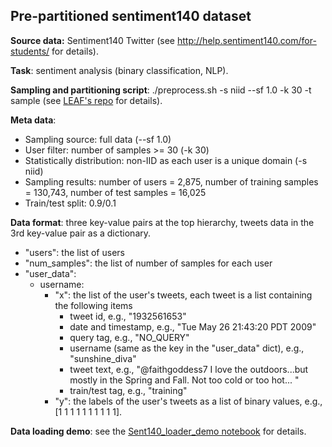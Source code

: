 ## Pre-partitioned sentiment140 dataset

**Source data:** Sentiment140 Twitter (see http://help.sentiment140.com/for-students/ for details).

**Task**: sentiment analysis (binary classification, NLP).

**Sampling and partitioning script**: ./preprocess.sh -s niid --sf 1.0 -k 30 -t sample (see [LEAF's repo](https://github.com/TalwalkarLab/leaf/tree/master/data/sent140) for details).

**Meta data**: 
- Sampling source: full data (--sf 1.0)
- User filter: number of samples >= 30 (-k 30)
- Statistically distribution: non-IID as each user is a unique domain (-s niid)
- Sampling results: number of users = 2,875, number of training samples = 130,743, number of test samples = 16,025
- Train/test split: 0.9/0.1

**Data format**: three key-value pairs at the top hierarchy, tweets data in the 3rd key-value pair as a dictionary.
- "users": the list of users
- "num_samples": the list of number of samples for each user
- "user_data": 
  - username: 
    - "x": the list of the user's tweets, each tweet is a list containing the following items
      - tweet id, e.g., "1932561653"
      - date and timestamp, e.g., "Tue May 26 21:43:20 PDT 2009"
      - query tag, e.g., "NO_QUERY"
      - username (same as the key in the "user_data" dict), e.g., "sunshine_diva"
      - tweet text, e.g., "@faithgoddess7 I love the outdoors...but mostly in the Spring and Fall. Not too cold or too hot... "
      - train/test tag, e.g., "training"
    - "y": the labels of the user's tweets as a list of binary values, e.g., \[1 1 1 1 1 1 1 1 1 1\].

**Data loading demo**: see the [Sent140_loader_demo notebook](https://github.com/wingter562/LEAF_prepartitioned/tree/main/sentiment140_k30/Sent140_loader_demo.ipynb) for details.
